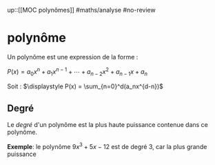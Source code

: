 up::[[MOC polynômes]]
#maths/analyse #no-review 
# polynôme 


Un polynôme est une expression de la forme :

$P(x) = a_0x^n + a_1x^{n-1} + \cdots + a_{n-2}x^2 + a_{n-1}x + a_n$

Soit : $\displaystyle P(x) = \sum_{n=0}^d(a_nx^{d-n})$



## Degré

Le _degré_ d'un polynôme est la plus haute puissance contenue dans ce polynôme.

**Exemple**: le polynôme $9x^3 + 5x - 12$ est de degré 3, car la plus grande puissance 



